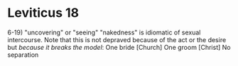 # Leviticus 18


6-19) "uncovering" or "seeing" "nakedness" is idiomatic of sexual intercourse.
Note that this is not depraved because of the act or the desire but _because it breaks the model_:
	One bride [Church]
	One groom [Christ]
	No separation
